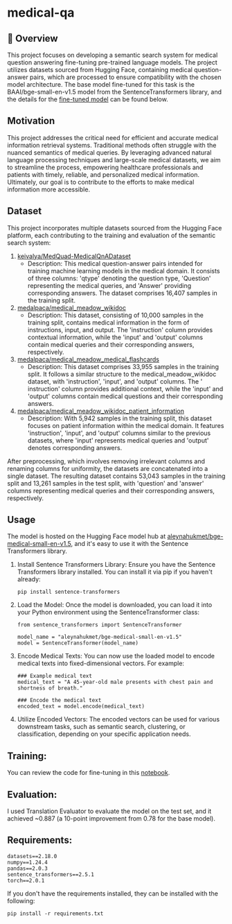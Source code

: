 # medical-qa

## 🚀 Overview

This project focuses on developing a semantic search system for medical question answering fine-tuning pre-trained language models. The project utilizes datasets sourced from Hugging Face, containing medical question-answer pairs, which are processed to ensure compatibility with the chosen model architecture. The base model fine-tuned for this task is the BAAI/bge-small-en-v1.5 model from the SentenceTransformers library, and the details for the [fine-tuned model](https://huggingface.co/aleynahukmet/bge-medical-small-en-v1.5) can be found below.

## Motivation

This project addresses the critical need for efficient and accurate medical information retrieval systems. Traditional methods often struggle with the nuanced semantics of medical queries. By leveraging advanced natural language processing techniques and large-scale medical datasets, we aim to streamline the process, empowering healthcare professionals and patients with timely, reliable, and personalized medical information. Ultimately, our goal is to contribute to the efforts to make medical information more accessible.

## Dataset

This project incorporates multiple datasets sourced from the Hugging Face platform, each contributing to the training and evaluation of the semantic search system:

1. [keivalya/MedQuad-MedicalQnADataset](https://huggingface.co/datasets/keivalya/MedQuad-MedicalQnADataset)
   - Description: This medical question-answer pairs intended for training machine learning models in the medical domain. It consists of three columns: 'qtype' denoting the 
   question type, 'Question' representing the medical queries, and 'Answer' providing corresponding answers. The dataset comprises 16,407 samples in the training split.
2. [medalpaca/medical_meadow_wikidoc](https://huggingface.co/datasets/medalpaca/medical_meadow_wikidoc)
   - Description: This dataset, consisting of 10,000 samples in the training split, contains medical information in the form of instructions, input, and output. The 'instruction' column provides contextual 
   information, while the 'input' and 'output' columns contain medical queries and their corresponding answers, respectively.
3. [medalpaca/medical_meadow_medical_flashcards](https://huggingface.co/datasets/medalpaca/medical_meadow_medical_flashcards)
   - Description: This dataset comprises 33,955 samples in the training split. It follows a similar structure to the medical_meadow_wikidoc dataset, with 'instruction', 'input', and 'output' columns. The '  
   instruction' column provides additional context, while the 'input' and 'output' columns contain medical questions and their corresponding answers.
4. [medalpaca/medical_meadow_wikidoc_patient_information](https://huggingface.co/datasets/medalpaca/medical_meadow_wikidoc_patient_information)
   - Description: With 5,942 samples in the training split, this dataset focuses on patient information within the medical domain. It features 'instruction', 'input', and 'output' columns similar to the previous 
   datasets, where 'input' represents medical queries and 'output' denotes corresponding answers.

After preprocessing, which involves removing irrelevant columns and renaming columns for uniformity, the datasets are concatenated into a single dataset. The resulting dataset contains 53,043 samples in the training split and 13,261 samples in the test split, with 'question' and 'answer' columns representing medical queries and their corresponding answers, respectively.

## Usage

The model is hosted on the Hugging Face model hub at [aleynahukmet/bge-medical-small-en-v1.5](https://huggingface.co/aleynahukmet/bge-medical-small-en-v1.5/), and it's easy to use it with the Sentence Transformers library.

1. Install Sentence Transformers Library:
   Ensure you have the Sentence Transformers library installed. You can install it via pip if you haven't already:
   
   ```
   pip install sentence-transformers

   ```
   
2. Load the Model:
   Once the model is downloaded, you can load it into your Python environment using the SentenceTransformer class:

   ```
   from sentence_transformers import SentenceTransformer
   
   model_name = "aleynahukmet/bge-medical-small-en-v1.5"
   model = SentenceTransformer(model_name)

   ```

3. Encode Medical Texts:
   You can now use the loaded model to encode medical texts into fixed-dimensional vectors. For example:

   ```
   ### Example medical text
   medical_text = "A 45-year-old male presents with chest pain and shortness of breath."
   
   ### Encode the medical text
   encoded_text = model.encode(medical_text)

   ```

4. Utilize Encoded Vectors:
   The encoded vectors can be used for various downstream tasks, such as semantic search, clustering, or classification, depending on your specific application needs.

## Training:
You can review the code for fine-tuning in this [notebook](https://github.com/aleynahukmet/medical-qa/blob/main/medical-qa.ipynb).

## Evaluation:

I used Translation Evaluator to evaluate the model on the test set, and it achieved ~0.887 (a 10-point improvement from 0.78 for the base model).
   
## Requirements:

 ```
datasets==2.18.0
numpy==1.24.4
pandas==2.0.3
sentence_transformers==2.5.1
torch==2.0.1

```
If you don't have the requirements installed, they can be installed with the following:

 ```
pip install -r requirements.txt

```





